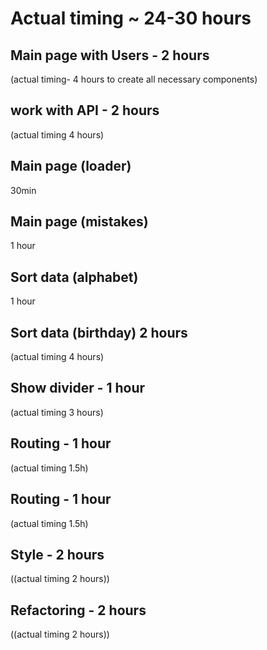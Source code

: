 # Actual timing  ~ 24-30 hours

## Main page with Users - 2 hours 
(actual timing- 4 hours to create all necessary components)
## work with API - 2 hours 
(actual timing 4 hours)
## Main page (loader) 
30min
## Main page (mistakes) 
1 hour
## Sort data (alphabet)
1 hour
## Sort data (birthday) 2 hours 
(actual timing 4 hours)
## Show divider - 1 hour 
(actual timing 3 hours)
## Routing - 1 hour 
(actual timing 1.5h)
## Routing - 1 hour 
(actual timing 1.5h)
## Style - 2 hours 
((actual timing 2 hours))
## Refactoring - 2 hours 
((actual timing  2 hours))




